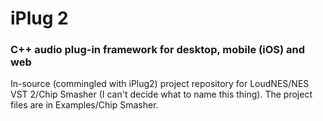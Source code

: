 # iPlug 2
### C++ audio plug-in framework for desktop, mobile (iOS) and web

In-source (commingled with iPlug2) project repository for LoudNES/NES VST 2/Chip Smasher (I can't decide what to name this thing). The project files are in Examples/Chip Smasher.
